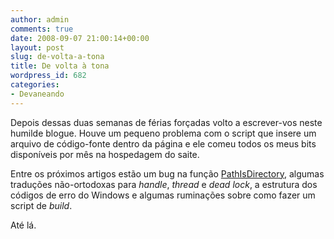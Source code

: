 ```yaml
---
author: admin
comments: true
date: 2008-09-07 21:00:14+00:00
layout: post
slug: de-volta-a-tona
title: De volta à tona
wordpress_id: 682
categories:
- Devaneando
---
```


Depois dessas duas semanas de férias forçadas volto a escrever-vos neste humilde blogue. Houve um pequeno problema com o script que insere um arquivo de código-fonte dentro da página e ele comeu todos os meus bits disponíveis por mês na hospedagem do saite.

Entre os próximos artigos estão um bug na função [PathIsDirectory](http://msdn.microsoft.com/en-us/library/bb773621(VS.85).aspx), algumas traduções não-ortodoxas para _handle_, _thread_ e _dead lock_, a estrutura dos códigos de erro do Windows e algumas ruminações sobre como fazer um script de _build_.

Até lá.


